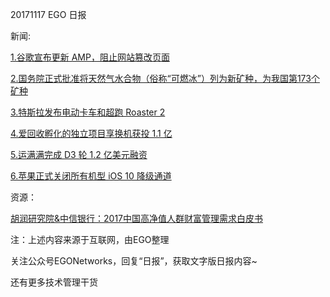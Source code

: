20171117 EGO 日报

新闻:

[1.谷歌宣布更新 AMP，阻止网站篡改页面](http://tech.sina.com.cn/i/2017-11-17/doc-ifynwnty3815203.shtml)

[2.国务院正式批准将天然气水合物（俗称“可燃冰”）列为新矿种，为我国第173个矿种](http://www.stdaily.com/index/kejixinwen/2017-11/17/content_596912.shtml)

[3.特斯拉发布电动卡车和超跑 Roaster 2 ](http://news.iresearch.cn/content/2017/11/271635.shtml)

[4.爱回收孵化的独立项目享换机获投 1.1 亿](http://www.ebrun.com/20171117/255704.shtml)

[5.运满满完成 D3 轮 1.2 亿美元融资](http://www.ebrun.com/20171117/255669.shtml)

[6.苹果正式关闭所有机型 iOS 10 降级通道](http://www.chinaz.com/phone/2017/1117/828985.shtml)

资源：

[胡润研究院&中信银行：2017中国高净值人群财富管理需求白皮书](http://www.199it.com/archives/654351.html)

注：上述内容来源于互联网，由EGO整理

关注公众号EGONetworks，回复“日报”，获取文字版日报内容~

还有更多技术管理干货

